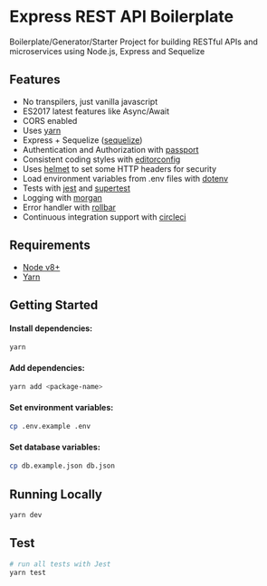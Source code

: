 # Express REST API Boilerplate

Boilerplate/Generator/Starter Project for building RESTful APIs and microservices using Node.js, Express and Sequelize

## Features

 - No transpilers, just vanilla javascript
 - ES2017 latest features like Async/Await
 - CORS enabled
 - Uses [yarn](https://yarnpkg.com)
 - Express + Sequelize ([sequelize](https://sequelize.org/master/index.html))
 - Authentication and Authorization with [passport](http://www.passportjs.org/)
 - Consistent coding styles with [editorconfig](http://editorconfig.org)
 - Uses [helmet](https://github.com/helmetjs/helmet) to set some HTTP headers for security
 - Load environment variables from .env files with [dotenv](https://github.com/motdotla/dotenv)
 - Tests with [jest](https://jestjs.io/) and [supertest](https://github.com/visionmedia/supertest)
 - Logging with [morgan](https://github.com/expressjs/morgan)
 - Error handler with [rollbar](https://rollbar.com/)
 - Continuous integration support with [circleci](https://circleci.com/)

## Requirements

 - [Node v8+](https://nodejs.org/en/download/current/)
 - [Yarn](https://yarnpkg.com/en/docs/install)

## Getting Started

#### Install dependencies:

```bash
yarn
```

#### Add dependencies:

```bash
yarn add <package-name>
```

#### Set environment variables:

```bash
cp .env.example .env
```

#### Set database variables:

```bash
cp db.example.json db.json
```

## Running Locally

```bash
yarn dev
```

## Test

```bash
# run all tests with Jest
yarn test
```
